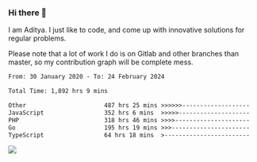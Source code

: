 ### Hi there 👋

I am Aditya. I just like to code, and come up with innovative solutions for regular problems.

Please note that a lot of work I do is on Gitlab and other branches than master, so my contribution graph will be complete mess.

<!--START_SECTION:waka-->

```txt
From: 30 January 2020 - To: 24 February 2024

Total Time: 1,892 hrs 9 mins

Other                      487 hrs 25 mins >>>>>>-------------------   25.76 %
JavaScript                 352 hrs 6 mins  >>>>>--------------------   18.61 %
PHP                        318 hrs 46 mins >>>>---------------------   16.85 %
Go                         195 hrs 19 mins >>>----------------------   10.32 %
TypeScript                 64 hrs 18 mins  >------------------------   03.40 %
```

<!--END_SECTION:waka-->

![](https://komarev.com/ghpvc/?username=BrainBuzzer)
